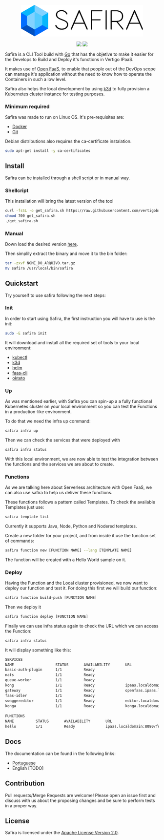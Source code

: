 <p align="center">
  <img src="./docs/safira.png" width="400" />
</p>

<p align="center">
    <img src="https://img.shields.io/badge/license-Apache%202.0-blue" />
    <img src="https://github.com/vertigobr/safira/workflows/Build%20Release/badge.svg" />
</p>

Safira is a CLI Tool build with [Go](https://golang.org/) that has the objetive to make it easier for the Develops to Build and Deploy it's functions in Vertigo IPaaS. 

It makes use of [Open FaaS](https://www.openfaas.com/), to enable that people out of the DevOps scope can manage it's application without the need to know how to operate the Containers in such a low level.

Safira also helps the local development by using [k3d](https://k3d.io/) to fully provision a Kubernetes cluster instance for testing purposes.

### Minimum required
Safira was made to run on LInux OS. It's pre-requisites are:
- [Docker](https://www.docker.com/)
- [Git](https://git-scm.com/)

Debian distributions also requires the ca-certificate instalation.
```sh
sudo apt-get install -y ca-certificates
```

## Install
Safira can be installed through a shell script or in manual way.

### Shellcript
This installation will bring the latest version of the tool

```sh
curl -fsSL -o get_safira.sh https://raw.githubusercontent.com/vertigobr/safira/master/install.sh
chmod 700 get_safira.sh
./get_safira.sh
```

### Manual
Down load the desired version [here](https://github.com/vertigobr/safira/releases).

Then simplily extract the binary and move it to the bin folder:

```sh
tar -zxvf NOME_DO_ARQUIVO.tar.gz
mv safira /usr/local/bin/safira
```

## Quickstart
Try yourself to use safira following the next steps:

### Init
In order to start using Safira, the first instruction you will have to use is the init:
```sh
sudo -E safira init
```
It will download and install all the required set of tools to your local environment:
- [kubectl](https://kubernetes.io/docs/tasks/tools/install-kubectl/)
- [k3d](https://k3d.io/#installation)
- [helm](https://helm.sh/docs/intro/install/)
- [faas-cli](https://github.com/openfaas/faas-cli)
- [okteto](https://okteto.com/docs/getting-started/installation/index.html)

### Up
As was mentioned earlier, with Safira you can spin-up a a fully functional Kubernetes cluster on your local environment so you can test the Functions in a production-like environment. 

To do that we need the infra up command:
```sh
safira infra up
```
Then we can check the services that were deployed with

```sh
safira infra status
```
With this local environment, we are now able to test the integration between the functions and the services we are about to create.

### Functions
As we are talking here about Serverless architecture with Open FaaS, we can also use safira to help us deliver these functions. 

These functions follows a pattern called Templates. To check the available Templates just use:
```sh
safira template list
```

Currently it supports Java, Node, Python and Nodered templates.

Create a new folder for your project, and from inside it use the function set of commands:
```sh
safira function new [FUNCTION NAME] --lang [TEMPLATE NAME]
```
The function will be created with a Hello World sample on it.

### Deploy
Having the Function and the Local cluster provisioned, we now want to deploy our function and test it. For doing this first we will build our function:

```sh
safira function build-push [FUNCTION NAME]
```

Then we deploy it
```sh
safira function deploy [FUNCTION NAME]
```

Finally we can use infra status again to check the URL which we can access the Function:
```sh
safira infra status
```
It will display something like this:
```sh
SERVICES
NAME                   STATUS       AVAILABILITY       URL
basic-auth-plugin      1/1          Ready              
nats                   1/1          Ready              
queue-worker           1/1          Ready              
kong                   1/1          Ready              ipaas.localdomain:8080
gateway                1/1          Ready              openfaas.ipaas.localdomain:8080
faas-idler             1/1          Ready              
swaggereditor          1/1          Ready              editor.localdomain:8080
konga                  1/1          Ready              konga.localdomain:8080

FUNCTIONS
NAME          STATUS       AVAILABILITY       URL
hello         1/1          Ready              ipaas.localdomain:8080/function/hello
```

## Docs

The documentation can be found in the following links:
- [Portuguese](https://vertigobr.gitlab.io/ipaas/docs/safira/visao_geral)
- English [TODO]

## Contribution

Pull requests/Merge Requests are welcome! Please open an issue first and discuss with us about the proposing changes and be sure to perform tests in a proper way.

## License
Safira is licensed under the [Apache License Version 2.0](https://github.com/vertigobr/safira/blob/master/LICENSE).
